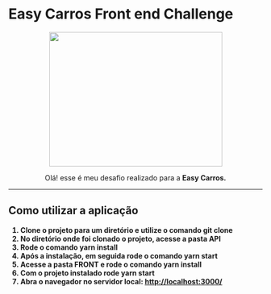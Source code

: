 # Easy Carros Front end Challenge


<p align="center">
  <img width="343" height="267" src="https://s3.amazonaws.com/sample-login/companies/avatars/000/000/788/original/Logo_EasyCarros_Vertical_blue.png?1461778431">
</p>

<p align="center">
Olá! esse é meu desafio realizado para a <b>Easy Carros.
</p>
  
  <hr />

## Como utilizar a aplicação

1.  Clone o projeto para um diretório e utilize o comando **git clone**
2.  No diretório onde foi clonado o projeto, acesse a pasta **API**
3.  Rode o comando **yarn install**
4.  Após a instalação, em seguida rode o comando **yarn start**
5.  Acesse a pasta **FRONT** e rode o comando **yarn install**
6.  Com o projeto instalado rode  **yarn start**
7.  Abra o navegador no servidor local:  [http://localhost:3000/](http://localhost:4200/)
